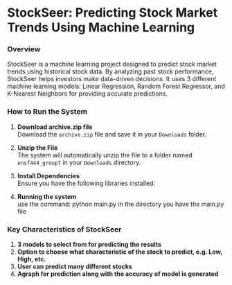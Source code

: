 # StockSeer: Predicting Stock Market Trends Using Machine Learning

### Overview
StockSeer is a machine learning project designed to predict stock market trends using historical stock data. By analyzing past stock performance, StockSeer helps investors make data-driven decisions. It uses 3 different machine learning models: Linear Regression, Random Forest Regressor, and K-Nearest Neighbors for providing accurate predictions.

### How to Run the System

1. **Download archive.zip file**  
   Download the `archive.zip` file and save it in your `Downloads` folder.

2. **Unzip the File**  
   The system will automatically unzip the file to a folder named `ensf444_group7` in your `Downloads` directory.

3. **Install Dependencies**  
   Ensure you have the following libraries installed:
   
4. **Running the system**  
   use the command: python main.py in the directory you have the main.py file

### Key Characteristics of StockSeer

1. **3 models to select from for predicting the results**
2. **Option to choose what characteristic of the stock to predict, e.g. Low, High, etc.**
3. **User can predict many different stocks**
4. **Agraph for prediction along with the accuracy of model is generated**

